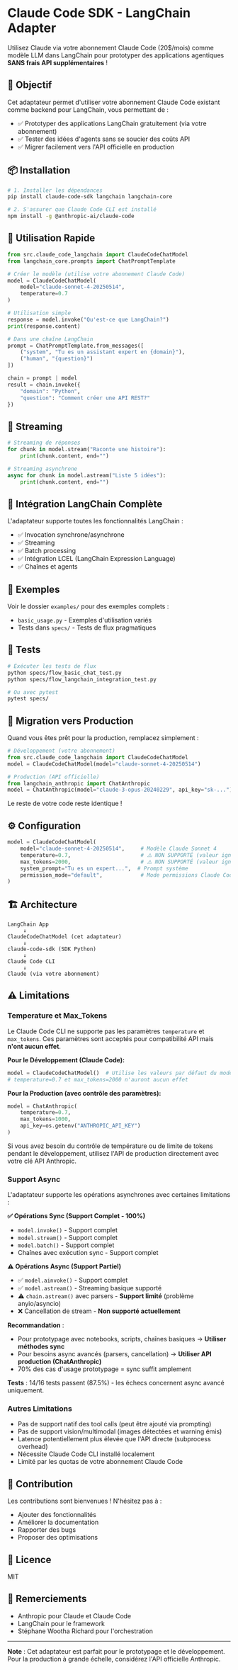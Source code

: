 # Claude Code SDK - LangChain Adapter

Utilisez Claude via votre abonnement Claude Code (20$/mois) comme modèle LLM dans LangChain pour prototyper des applications agentiques **SANS frais API supplémentaires** !

## 🎯 Objectif

Cet adaptateur permet d'utiliser votre abonnement Claude Code existant comme backend pour LangChain, vous permettant de :
- ✅ Prototyper des applications LangChain gratuitement (via votre abonnement)
- ✅ Tester des idées d'agents sans se soucier des coûts API
- ✅ Migrer facilement vers l'API officielle en production

## 📦 Installation

```bash
# 1. Installer les dépendances
pip install claude-code-sdk langchain langchain-core

# 2. S'assurer que Claude Code CLI est installé
npm install -g @anthropic-ai/claude-code
```

## 🚀 Utilisation Rapide

```python
from src.claude_code_langchain import ClaudeCodeChatModel
from langchain_core.prompts import ChatPromptTemplate

# Créer le modèle (utilise votre abonnement Claude Code)
model = ClaudeCodeChatModel(
    model="claude-sonnet-4-20250514",
    temperature=0.7
)

# Utilisation simple
response = model.invoke("Qu'est-ce que LangChain?")
print(response.content)

# Dans une chaîne LangChain
prompt = ChatPromptTemplate.from_messages([
    ("system", "Tu es un assistant expert en {domain}"),
    ("human", "{question}")
])

chain = prompt | model
result = chain.invoke({
    "domain": "Python",
    "question": "Comment créer une API REST?"
})
```

## 🔄 Streaming

```python
# Streaming de réponses
for chunk in model.stream("Raconte une histoire"):
    print(chunk.content, end="")

# Streaming asynchrone
async for chunk in model.astream("Liste 5 idées"):
    print(chunk.content, end="")
```

## 🔗 Intégration LangChain Complète

L'adaptateur supporte toutes les fonctionnalités LangChain :
- ✅ Invocation synchrone/asynchrone
- ✅ Streaming
- ✅ Batch processing
- ✅ Intégration LCEL (LangChain Expression Language)
- ✅ Chaînes et agents

## 📝 Exemples

Voir le dossier `examples/` pour des exemples complets :
- `basic_usage.py` - Exemples d'utilisation variés
- Tests dans `specs/` - Tests de flux pragmatiques

## 🧪 Tests

```bash
# Exécuter les tests de flux
python specs/flow_basic_chat_test.py
python specs/flow_langchain_integration_test.py

# Ou avec pytest
pytest specs/
```

## 🔄 Migration vers Production

Quand vous êtes prêt pour la production, remplacez simplement :

```python
# Développement (votre abonnement)
from src.claude_code_langchain import ClaudeCodeChatModel
model = ClaudeCodeChatModel(model="claude-sonnet-4-20250514")

# Production (API officielle)
from langchain_anthropic import ChatAnthropic
model = ChatAnthropic(model="claude-3-opus-20240229", api_key="sk-...")
```

Le reste de votre code reste identique !

## ⚙️ Configuration

```python
model = ClaudeCodeChatModel(
    model="claude-sonnet-4-20250514",     # Modèle Claude Sonnet 4
    temperature=0.7,                      # ⚠️ NON SUPPORTÉ (valeur ignorée)
    max_tokens=2000,                      # ⚠️ NON SUPPORTÉ (valeur ignorée)
    system_prompt="Tu es un expert...",  # Prompt système
    permission_mode="default",            # Mode permissions Claude Code
)
```

## 🏗️ Architecture

```
LangChain App
     ↓
ClaudeCodeChatModel (cet adaptateur)
     ↓
claude-code-sdk (SDK Python)
     ↓
Claude Code CLI
     ↓
Claude (via votre abonnement)
```

## ⚠️ Limitations

### Temperature et Max_Tokens

Le Claude Code CLI ne supporte pas les paramètres `temperature` et `max_tokens`. Ces paramètres sont acceptés pour compatibilité API mais **n'ont aucun effet**.

**Pour le Développement (Claude Code):**
```python
model = ClaudeCodeChatModel()  # Utilise les valeurs par défaut du modèle
# temperature=0.7 et max_tokens=2000 n'auront aucun effet
```

**Pour la Production (avec contrôle des paramètres):**
```python
model = ChatAnthropic(
    temperature=0.7,
    max_tokens=1000,
    api_key=os.getenv("ANTHROPIC_API_KEY")
)
```

Si vous avez besoin du contrôle de température ou de limite de tokens pendant le développement, utilisez l'API de production directement avec votre clé API Anthropic.

### Support Async

L'adaptateur supporte les opérations asynchrones avec certaines limitations :

**✅ Opérations Sync (Support Complet - 100%)**
- `model.invoke()` - Support complet
- `model.stream()` - Support complet
- `model.batch()` - Support complet
- Chaînes avec exécution sync - Support complet

**⚠️ Opérations Async (Support Partiel)**
- ✅ `model.ainvoke()` - Support complet
- ✅ `model.astream()` - Streaming basique supporté
- ⚠️ `chain.astream()` avec parsers - **Support limité** (problème anyio/asyncio)
- ❌ Cancellation de stream - **Non supporté actuellement**

**Recommandation** :
- Pour prototypage avec notebooks, scripts, chaînes basiques → **Utiliser méthodes sync**
- Pour besoins async avancés (parsers, cancellation) → **Utiliser API production (ChatAnthropic)**
- 70% des cas d'usage prototypage = sync suffit amplement

**Tests** : 14/16 tests passent (87.5%) - les échecs concernent async avancé uniquement.

### Autres Limitations

- Pas de support natif des tool calls (peut être ajouté via prompting)
- Pas de support vision/multimodal (images détectées et warning émis)
- Latence potentiellement plus élevée que l'API directe (subprocess overhead)
- Nécessite Claude Code CLI installé localement
- Limité par les quotas de votre abonnement Claude Code

## 🤝 Contribution

Les contributions sont bienvenues ! N'hésitez pas à :
- Ajouter des fonctionnalités
- Améliorer la documentation
- Rapporter des bugs
- Proposer des optimisations

## 📄 Licence

MIT

## 🙏 Remerciements

- Anthropic pour Claude et Claude Code
- LangChain pour le framework
- Stéphane Wootha Richard pour l'orchestration

---

**Note** : Cet adaptateur est parfait pour le prototypage et le développement. Pour la production à grande échelle, considérez l'API officielle Anthropic.